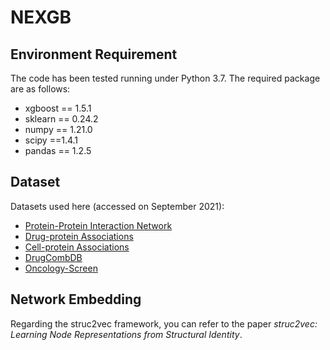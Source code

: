 # NEXGB

## Environment Requirement
The code has been tested running under Python 3.7. The required package are as follows:
* xgboost == 1.5.1
* sklearn == 0.24.2
* numpy == 1.21.0
* scipy ==1.4.1
* pandas == 1.2.5

## Dataset
Datasets used here (accessed on September 2021):
* [Protein-Protein Interaction Network](https://www.nature.com/articles/s41467-019-09186-x#Sec23) 
* [Drug-protein Associations](https://www.nature.com/articles/s41467-019-09186-x#Sec23) 
* [Cell-protein Associations](https://maayanlab.cloud/Harmonizome/dataset/CCLE+Cell+Line+Gene+Expression+Profiles) 
* [DrugCombDB](http://drugcombdb.denglab.org/main) 
* [Oncology-Screen](http://www.bioinf.jku.at/software/DeepSynergy/) 

## Network Embedding
Regarding the struc2vec framework, you can refer to the paper *struc2vec: Learning Node Representations from Structural Identity*.


